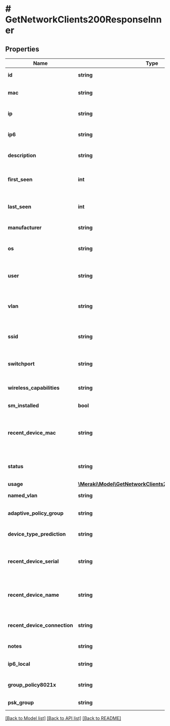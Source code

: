 # # GetNetworkClients200ResponseInner

## Properties

Name | Type | Description | Notes
------------ | ------------- | ------------- | -------------
**id** | **string** | The ID of the client | [optional]
**mac** | **string** | The MAC address of the client | [optional]
**ip** | **string** | The IP address of the client | [optional]
**ip6** | **string** | The IPv6 address of the client | [optional]
**description** | **string** | Short description of the client | [optional]
**first_seen** | **int** | Timestamp client was first seen in the network | [optional]
**last_seen** | **int** | Timestamp client was last seen in the network | [optional]
**manufacturer** | **string** | Manufacturer of the client | [optional]
**os** | **string** | The operating system of the client | [optional]
**user** | **string** | The username of the user of the client | [optional]
**vlan** | **string** | The name of the VLAN that the client is connected to | [optional]
**ssid** | **string** | The name of the SSID that the client is connected to | [optional]
**switchport** | **string** | The switch port that the client is connected to | [optional]
**wireless_capabilities** | **string** | Wireless capabilities of the client | [optional]
**sm_installed** | **bool** | Status of SM for the client | [optional]
**recent_device_mac** | **string** | The MAC address of the node that the device was last connected to | [optional]
**status** | **string** | The connection status of the client | [optional]
**usage** | [**\Meraki\Model\GetNetworkClients200ResponseInnerUsage**](GetNetworkClients200ResponseInnerUsage.md) |  | [optional]
**named_vlan** | **string** | Named VLAN of the client | [optional]
**adaptive_policy_group** | **string** | The adaptive policy group of the client | [optional]
**device_type_prediction** | **string** | Prediction of the client&#39;s device type | [optional]
**recent_device_serial** | **string** | The serial of the node the device was last connected to | [optional]
**recent_device_name** | **string** | The name of the node the device was last connected to | [optional]
**recent_device_connection** | **string** | Client&#39;s most recent connection type | [optional]
**notes** | **string** | Notes on the client | [optional]
**ip6_local** | **string** | Local IPv6 address of the client | [optional]
**group_policy8021x** | **string** | 802.1x group policy of the client | [optional]
**psk_group** | **string** | iPSK name of the client | [optional]

[[Back to Model list]](../../README.md#models) [[Back to API list]](../../README.md#endpoints) [[Back to README]](../../README.md)
